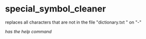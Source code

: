 # special_symbol_cleaner

replaces all characters that are not in the file "dictionary.txt " on "-"

*has the help command*